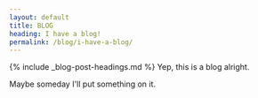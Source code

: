 ```yaml
---
layout: default
title: BLOG
heading: I have a blog!
permalink: /blog/i-have-a-blog/
---
```

{% include _blog-post-headings.md %}
Yep, this is a blog alright.

Maybe someday I'll put something on it.
